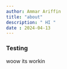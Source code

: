 ```yaml
---
author: Ammar Ariffin
title: "about"
description: " HI "
date : 2024-04-13
---
```


### Testing 

woow its workin